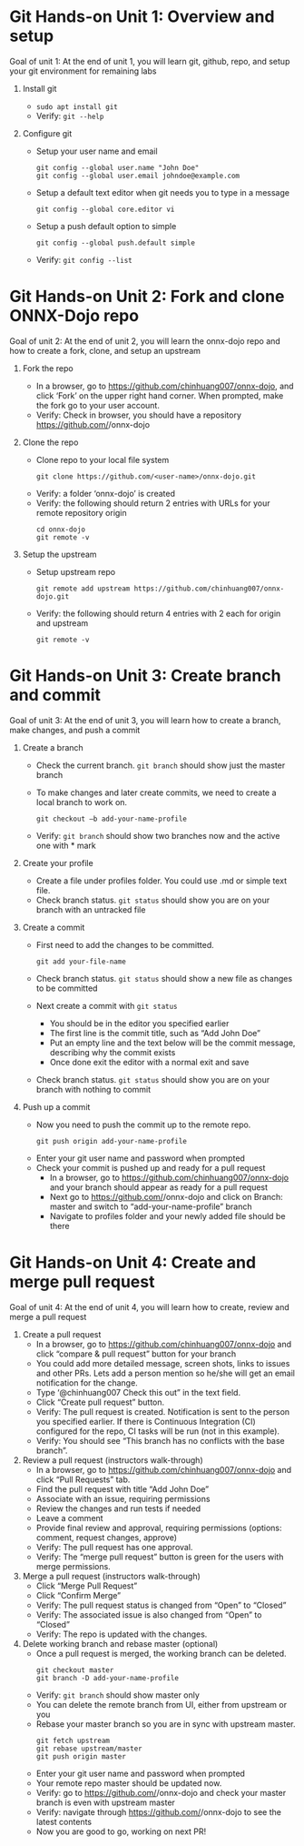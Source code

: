 # Git Hands-on Unit 1: Overview and setup 

Goal of unit 1: At the end of unit 1, you will learn git, github, repo, and setup your git environment for remaining labs

1. Install git
    - ``` sudo apt install git ``` 
    - Verify: ``` git --help ```
    
2. Configure git
    - Setup your user name and email
        ```
        git config --global user.name "John Doe"
        git config --global user.email johndoe@example.com
        ```
    - Setup a default text editor when git needs you to type in a message
        ```
        git config --global core.editor vi
        ```
    - Setup a push default option to simple
        ```
        git config --global push.default simple
        ```
    - Verify: ``` git config --list ```
        
# Git Hands-on Unit 2: Fork and clone ONNX-Dojo repo

Goal of unit 2: At the end of unit 2, you will learn the onnx-dojo repo and how to create a fork, clone, and setup an upstream

1. Fork the repo
    - In a browser, go to https://github.com/chinhuang007/onnx-dojo, and click ‘Fork’ on the upper right hand corner. When prompted, make the fork go to your user account.
    - Verify: Check in browser, you should have a repository https://github.com/<user-name>/onnx-dojo

2. Clone the repo
    - Clone repo to your local file system
        ```
        git clone https://github.com/<user-name>/onnx-dojo.git
        ```
    - Verify: a folder ‘onnx-dojo’ is created
    - Verify: the following should return 2 entries with URLs for your remote repository origin
        ```
        cd onnx-dojo
        git remote -v
        ```
3. Setup the upstream
    - Setup upstream repo
        ```
        git remote add upstream https://github.com/chinhuang007/onnx-dojo.git
        ```
    - Verify: the following should return 4 entries with 2 each for origin and upstream
        ```
        git remote -v
        ```   
      
# Git Hands-on Unit 3: Create branch and commit

Goal of unit 3: At the end of unit 3, you will learn how to create a branch, make changes, and push a commit

1. Create a branch
    - Check the current branch. ``` git branch ``` should show just the master branch
        
    - To make changes and later create commits, we need to create a local branch to work on.
        ```
        git checkout –b add-your-name-profile 
        ```
    - Verify: ``` git branch ``` should show two branches now and the active one with * mark

2. Create your profile
    - Create a file under profiles folder. You could use .md or simple text file.
    - Check branch status. ``` git status ``` should show you are on your branch with an untracked file
3. Create a commit
    - First need to add the changes to be committed.
        ```
        git add your-file-name        
        ```
    - Check branch status. ``` git status ``` should show a new file as changes to be committed

    - Next create a commit with ``` git status ```
        - You should be in the editor you specified earlier
        - The first line is the commit title, such as “Add John Doe”
        - Put an empty line and the text below will be the commit message, describing why the commit exists
        - Once done exit the editor with a normal exit and save
        
    - Check branch status. ``` git status ``` should show you are on your branch with nothing to commit
4. Push up a commit
    - Now you need to push the commit up to the remote repo.
        ```
        git push origin add-your-name-profile        
        ```
    - Enter your git user name and password when prompted
    - Check your commit is pushed up and ready for a pull request
        - In a browser, go to https://github.com/chinhuang007/onnx-dojo and your branch should appear as ready for a pull request
        - Next go to https://github.com/<user-rname>/onnx-dojo and click on Branch: master and switch to “add-your-name-profile” branch
        - Navigate to profiles folder and your newly added file should be there

    
# Git Hands-on Unit 4: Create and merge pull request

Goal of unit 4: At the end of unit 4, you will learn how to create, review and merge a pull request

1. Create a pull request
    - In a browser, go to https://github.com/chinhuang007/onnx-dojo and click “compare & pull request” button for your branch
    - You could add more detailed message, screen shots, links to issues and other PRs. Lets add a person mention so he/she will get an email notification for the change.
    - Type ‘@chinhuang007 Check this out” in the text field.
    - Click “Create pull request” button.
    - Verify: The pull request is created. Notification is sent to the person you specified earlier. If there is Continuous Integration (CI) configured for the repo, CI tasks will be run (not in this example).
    - Verify: You should see “This branch has no conflicts with the base branch”.
2. Review a pull request (instructors walk-through)
    - In a browser, go to https://github.com/chinhuang007/onnx-dojo and click “Pull Requests” tab.
    - Find the pull request with title “Add John Doe”
    - Associate with an issue, requiring permissions
    - Review the changes and run tests if needed
    - Leave a comment
    - Provide final review and approval, requiring permissions (options: comment, request changes, approve)
    - Verify: The pull request has one approval.
    - Verify: The “merge pull request” button is green for the users with merge permissions.
3. Merge a pull request (instructors walk-through)
    - Click “Merge Pull Request”
    - Click “Confirm Merge”
    - Verify: The pull request status is changed from “Open” to “Closed”
    - Verify: The associated issue is also changed from “Open” to “Closed”
    - Verify: The repo is updated with the changes.
4. Delete working branch and rebase master (optional)
    - Once a pull request is merged, the working branch can be deleted.
      ```
      git checkout master
      git branch -D add-your-name-profile
      ```
    - Verify: ``` git branch ``` should show master only
    - You can delete the remote branch from UI, either from upstream or you
    - Rebase your master branch so you are in sync with upstream master.
      ```
      git fetch upstream
      git rebase upstream/master
      git push origin master
      ```
    - Enter your git user name and password when prompted
    - Your remote repo master should be updated now.
    - Verify: go to https://github.com/<user-name>/onnx-dojo and check your master branch is even with upstream master
    - Verify: navigate through https://github.com/<user-name>/onnx-dojo to see the latest contents
    - Now you are good to go, working on next PR!
